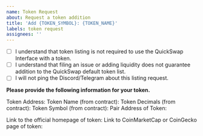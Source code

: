 ```yaml
---
name: Token Request
about: Request a token addition
title: 'Add {TOKEN_SYMBOL}: {TOKEN_NAME}'
labels: token request
assignees: ''
---
```


- [ ] I understand that token listing is not required to use the QuickSwap Interface with a token.
- [ ] I understand that filing an issue or adding liquidity does not guarantee addition to the QuickSwap default token list.
- [ ] I will not ping the Discord/Telegram about this listing request.

**Please provide the following information for your token.**

Token Address: 
Token Name (from contract): 
Token Decimals (from contract): 
Token Symbol (from contract): 
Pair Address of Token: 

Link to the official homepage of token:
Link to CoinMarketCap or CoinGecko page of token: 
